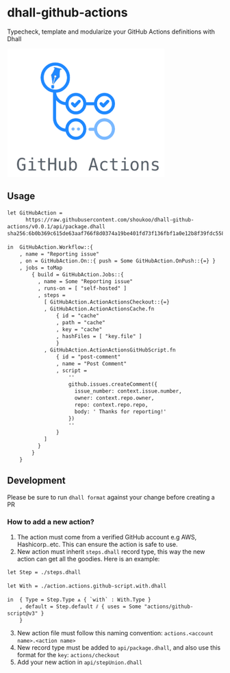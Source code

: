 # dhall-github-actions
Typecheck, template and modularize your GitHub Actions definitions with Dhall

<img src="dhall-github-actions.png" alt="dhall-github-actions logo" height="300px"/>

## Usage
```dhall
let GitHubAction =
      https://raw.githubusercontent.com/shoukoo/dhall-github-actions/v0.0.1/api/package.dhall sha256:6b0b369c615de63aaf766f8d0374a19be401fd73f136fbf1a0e12b8f39fdc558

in  GitHubAction.Workflow::{
    , name = "Reporting issue"
    , on = GitHubAction.On::{ push = Some GitHubAction.OnPush::{=} }
    , jobs = toMap
        { build = GitHubAction.Jobs::{
          , name = Some "Reporting issue"
          , runs-on = [ "self-hosted" ]
          , steps =
            [ GitHubAction.ActionActionsCheckout::{=}
            , GitHubAction.ActionActionsCache.fn
                { id = "cache"
                , path = "cache"
                , key = "cache"
                , hashFiles = [ "key.file" ]
                }
            , GitHubAction.ActionActionsGitHubScript.fn
                { id = "post-comment"
                , name = "Post Comment"
                , script =
                    ''
                    github.issues.createComment({
                      issue_number: context.issue.number,
                      owner: context.repo.owner,
                      repo: context.repo.repo,
                      body: ' Thanks for reporting!'
                    })
                    ''
                }
            ]
          }
        }
    }
```

## Development
Please be sure to run `dhall format` against your change before creating a PR
### How to add a new action?
1. The action must come from a verified GitHub account e.g AWS, Hashicorp..etc. This can ensure the action is safe to use.
2. New action must inherit `steps.dhall` record type, this way the new action can get all the goodies. Here is an example:
```
let Step = ./steps.dhall

let With = ./action.actions.github-script.with.dhall

in  { Type = Step.Type ⩓ { `with` : With.Type }
    , default = Step.default ⫽ { uses = Some "actions/github-script@v3" }
    }
```
3. New action file must follow this naming convention: `actions.<account name>.<action name>`
4. New record type must be added to `api/package.dhall`, and also use this format for the `key`: `actions/checkout`
5. Add your new action in `api/stepUnion.dhall`
